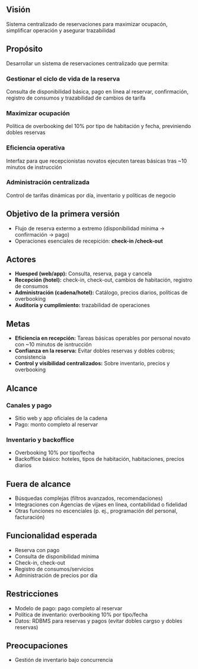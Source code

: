 ## Visión
Sistema centralizado de reservaciones para maximizar ocupacón, simplificar operación y asegurar trazabilidad
## Propósito
Desarrollar un sistema de reservaciones centralizado que permita:
### Gestionar el ciclo de vida de la reserva
Consulta de disponibilidad básica, pago en línea al reservar, confirmación, registro de consumos y trazabilidad de cambios de tarifa
### Maximizar ocupación
Política de overbooking del 10% por tipo de habitación y fecha, previniendo dobles reservas
### Eficiencia operativa
Interfaz para que recepcionistas novatos ejecuten tareas básicas tras ~10 minutos de instrucción
### Administración centralizada
Control de tarifas dinámicas por día, inventario y políticas de negocio
## Objetivo de la primera versión
- Flujo de reserva extermo a extremo (disponibilidad mínima -> confirmación -> pago)
- Operaciones esenciales de recepición: **check-in /check-out**
## Actores
- **Huesped (web/app):** Consulta, reserva, paga y cancela
- **Recepción (hotel):** check-in, check-out, cambios de habitación, registro de consumos
- **Administración (cadena/hotel):** Catálogo, precios diarios, políticas de overbooking
- **Auditoría y cumplimiento:** trazabilidad de operaciones
## Metas
- **Eficiencia en recepción:** Tareas básicas operables por personal novato con ~10 minutos de isntrucción
- **Confianza en la reserva:** Evitar dobles reservas y dobles cobros; consistencia
- **Control y visibilidad centralizados:** Sobre inventario, precios y overbooking
## Alcance
### Canales y pago
- Sitio web y app oficiales de la cadena
- Pago: monto completo al reservar
### Inventario y backoffice
- Overbooking 10% por tipo/fecha
- Backoffice básico: hoteles, tipos de habitación, habitaciones, precios diarios
## Fuera de alcance
- Búsquedas complejas (filtros avanzados, recomendaciones)
- Integraciones con Agencias de vijaes en línea, contabilidad o fidelidad
- Otras funciones no escenciales (p. ej., programación del personal, facturación)
## Funcionalidad esperada
- Reserva con pago
- Consulta de disponibilidad mínima
- Check-in, check-out
- Registro de consumos/servicios
- Administración de precios por día
## Restricciones
- Modelo de pago: pago completo al reservar
- Política de inventario: overbooking 10% por tipo/fecha
- Datos: RDBMS para reservas y pagos (evitar dobles cargso y dobles reservas)
## Preocupaciones
- Gestión de inventario bajo concurrencia